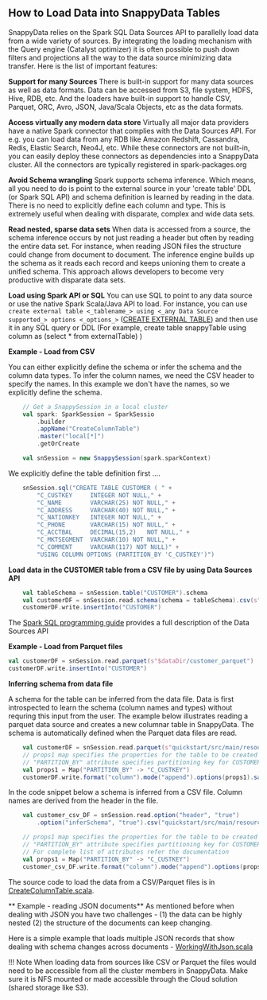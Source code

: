 <a id="howto-load"></a>
## How to Load Data into SnappyData Tables

SnappyData relies on the Spark SQL Data Sources API to parallelly load data from a wide variety of sources. By integrating the loading mechanism with the Query engine (Catalyst optimizer) it is often possible to push down filters and projections all the way to the data source minimizing data transfer. Here is the list of important features:

**Support for many Sources** There is built-in support for many data sources as well as data formats. Data can be accessed from S3, file system, HDFS, Hive, RDB, etc. And the loaders have built-in support to handle CSV, Parquet, ORC, Avro, JSON, Java/Scala Objects, etc as the data formats. 

**Access virtually any modern data store** Virtually all major data providers have a native Spark connector that complies with the Data Sources API. For e.g. you can load data from any RDB like Amazon Redshift, Cassandra, Redis, Elastic Search, Neo4J, etc. While these connectors are not built-in, you can easily deploy these connectors as dependencies into a SnappyData cluster. All the connectors are typically registered in spark-packages.org

**Avoid Schema wrangling** Spark supports schema inference. Which means, all you need to do is point to the external source in your 'create table' DDL (or Spark SQL API) and schema definition is learned by reading in the data. There is no need to explicitly define each column and type. This is extremely useful when dealing with disparate, complex and wide data sets. 

**Read nested, sparse data sets** When data is accessed from a source, the schema inference occurs by not just reading a header but often by reading the entire data set. For instance, when reading JSON files the structure could change from document to document. The inference engine builds up the schema as it reads each record and keeps unioning them to create a unified schema. This approach allows developers to become very productive with disparate data sets.

**Load using Spark API or SQL** You can use SQL to point to any data source or use the native Spark Scala/Java API to load. 
For instance, you can use `create external table <_tablename_> using <_any Data Source supported_> options <_options_>` ([CREATE EXTERNAL TABLE](../reference/sql_reference/create-external-table.md)) and then use it in any SQL query or DDL (For example, create table snappyTable using column as (select * from externalTable) )


**Example - Load from CSV**

You can either explicitly define the schema or infer the schema and the column data types. To infer the column names, we need the CSV header to specify the names. In this example we don't have the names, so we explicitly define the schema. 

```scala
    // Get a SnappySession in a local cluster
    val spark: SparkSession = SparkSessio
        .builder
        .appName("CreateColumnTable")
        .master("local[*]")
        .getOrCreate

    val snSession = new SnappySession(spark.sparkContext)
```

We explicitly define the table definition first ....

```scala
    snSession.sql("CREATE TABLE CUSTOMER ( " +
        "C_CUSTKEY     INTEGER NOT NULL," +
        "C_NAME        VARCHAR(25) NOT NULL," +
        "C_ADDRESS     VARCHAR(40) NOT NULL," +
        "C_NATIONKEY   INTEGER NOT NULL," +
        "C_PHONE       VARCHAR(15) NOT NULL," +
        "C_ACCTBAL     DECIMAL(15,2)   NOT NULL," +
        "C_MKTSEGMENT  VARCHAR(10) NOT NULL," +
        "C_COMMENT     VARCHAR(117) NOT NULL)" +
        "USING COLUMN OPTIONS (PARTITION_BY 'C_CUSTKEY')")
```

**Load data in the CUSTOMER table from a CSV file by using Data Sources API**

```scala
    val tableSchema = snSession.table("CUSTOMER").schema
    val customerDF = snSession.read.schema(schema = tableSchema).csv(s"$dataFolder/customer.csv")
    customerDF.write.insertInto("CUSTOMER")
```

The [Spark SQL programming guide](https://spark.apache.org/docs/2.1.1/sql-programming-guide.html#data-sources) provides a full description of the Data Sources API 

**Example - Load from Parquet files**

```scala
val customerDF = snSession.read.parquet(s"$dataDir/customer_parquet")
customerDF.write.insertInto("CUSTOMER")
```

**Inferring schema from data file**

A schema for the table can be inferred from the data file. Data is first introspected to learn the schema (column names and types) without requring this input from the user. The example below illustrates reading a parquet data source and creates a new columnar table in SnappyData. The schema is automatically defined when the Parquet data files are read. 

```scala
    val customerDF = snSession.read.parquet(s"quickstart/src/main/resources/customerparquet")
    // props1 map specifies the properties for the table to be created
    // "PARTITION_BY" attribute specifies partitioning key for CUSTOMER table(C_CUSTKEY)
    val props1 = Map("PARTITION_BY" -> "C_CUSTKEY")
    customerDF.write.format("column").mode("append").options(props1).saveAsTable("CUSTOMER")
```

In the code snippet below a schema is inferred from a CSV file. Column names are derived from the header in the file.

```scala
    val customer_csv_DF = snSession.read.option("header", "true")
        .option("inferSchema", "true").csv("quickstart/src/main/resources/customer_with_headers.csv")

    // props1 map specifies the properties for the table to be created
    // "PARTITION_BY" attribute specifies partitioning key for CUSTOMER table(C_CUSTKEY),
    // For complete list of attributes refer the documentation
    val props1 = Map("PARTITION_BY" -> "C_CUSTKEY")
    customer_csv_DF.write.format("column").mode("append").options(props1).saveAsTable("CUSTOMER")
```

The source code to load the data from a CSV/Parquet files is in [CreateColumnTable.scala](https://github.com/SnappyDataInc/snappydata/blob/master/examples/src/main/scala/org/apache/spark/examples/snappydata/CreateColumnTable.scala). 

** Example - reading JSON documents**
As mentioned before when dealing with JSON you have two challenges - (1) the data can be highly nested (2) the structure of the documents can keep changing. 

Here is a simple example that loads multiple JSON records that show dealing with schema changes across documents -   [WorkingWithJson.scala](https://github.com/SnappyDataInc/snappydata/blob/master/examples/src/main/scala/org/apache/spark/examples/snappydata/WorkingWithJson.scala)

!!! Note
	When loading data from sources like CSV or Parquet the files would need to be accessible from all the cluster members in SnappyData. Make sure it is NFS mounted or made accessible through the Cloud solution (shared storage like S3). 
